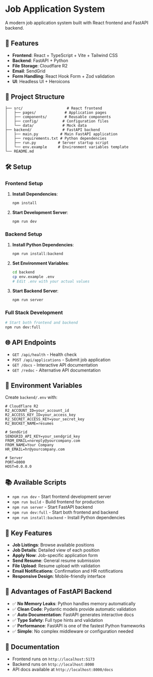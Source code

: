# Job Application System

A modern job application system built with React frontend and FastAPI backend.

## 🚀 Features

- **Frontend**: React + TypeScript + Vite + Tailwind CSS
- **Backend**: FastAPI + Python
- **File Storage**: Cloudflare R2
- **Email**: SendGrid
- **Form Handling**: React Hook Form + Zod validation
- **UI**: Headless UI + Heroicons

## 📁 Project Structure

```
├── src/                    # React frontend
│   ├── pages/             # Application pages
│   ├── components/        # Reusable components
│   ├── config/           # Configuration files
│   └── data/             # Mock data
├── backend/              # FastAPI backend
│   ├── main.py          # Main FastAPI application
│   ├── requirements.txt # Python dependencies
│   ├── run.py          # Server startup script
│   └── env.example     # Environment variables template
└── README.md
```

## 🛠️ Setup

### Frontend Setup

1. **Install Dependencies**:
   ```bash
   npm install
   ```

2. **Start Development Server**:
   ```bash
   npm run dev
   ```

### Backend Setup

1. **Install Python Dependencies**:
   ```bash
   npm run install:backend
   ```

2. **Set Environment Variables**:
   ```bash
   cd backend
   cp env.example .env
   # Edit .env with your actual values
   ```

3. **Start Backend Server**:
   ```bash
   npm run server
   ```

### Full Stack Development

```bash
# Start both frontend and backend
npm run dev:full
```

## 🌐 API Endpoints

- `GET /api/health` - Health check
- `POST /api/applications` - Submit job application
- `GET /docs` - Interactive API documentation
- `GET /redoc` - Alternative API documentation

## 🔧 Environment Variables

Create `backend/.env` with:

```env
# Cloudflare R2
R2_ACCOUNT_ID=your_account_id
R2_ACCESS_KEY_ID=your_access_key
R2_SECRET_ACCESS_KEY=your_secret_key
R2_BUCKET_NAME=resumes

# SendGrid
SENDGRID_API_KEY=your_sendgrid_key
FROM_EMAIL=noreply@yourcompany.com
FROM_NAME=Your Company
HR_EMAIL=hr@yourcompany.com

# Server
PORT=8000
HOST=0.0.0.0
```

## 📚 Available Scripts

- `npm run dev` - Start frontend development server
- `npm run build` - Build frontend for production
- `npm run server` - Start FastAPI backend
- `npm run dev:full` - Start both frontend and backend
- `npm run install:backend` - Install Python dependencies

## 🎯 Key Features

- **Job Listings**: Browse available positions
- **Job Details**: Detailed view of each position
- **Apply Now**: Job-specific application form
- **Send Resume**: General resume submission
- **File Upload**: Resume upload with validation
- **Email Notifications**: Confirmation and HR notifications
- **Responsive Design**: Mobile-friendly interface

## 🚀 Advantages of FastAPI Backend

- ✅ **No Memory Leaks**: Python handles memory automatically
- ✅ **Clean Code**: Pydantic models provide automatic validation
- ✅ **Auto Documentation**: FastAPI generates interactive docs
- ✅ **Type Safety**: Full type hints and validation
- ✅ **Performance**: FastAPI is one of the fastest Python frameworks
- ✅ **Simple**: No complex middleware or configuration needed

## 📖 Documentation

- Frontend runs on `http://localhost:5173`
- Backend runs on `http://localhost:8000`
- API docs available at `http://localhost:8000/docs`